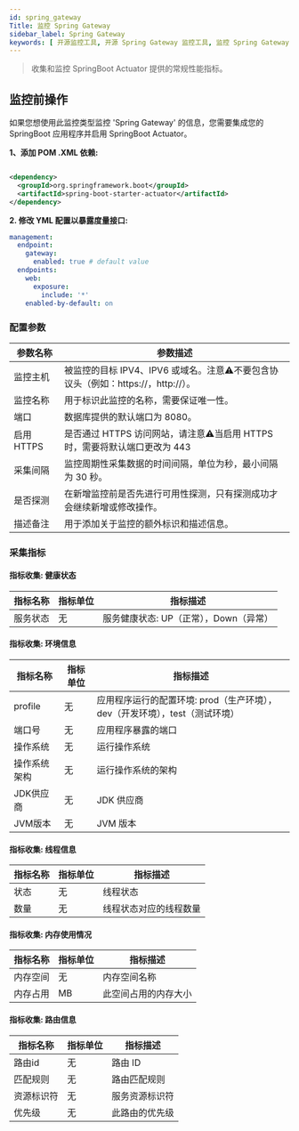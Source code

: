 ```yaml
---
id: spring_gateway
Title: 监控 Spring Gateway
sidebar_label: Spring Gateway
keywords: [ 开源监控工具, 开源 Spring Gateway 监控工具, 监控 Spring Gateway 指标 ]
---
```


> 收集和监控 SpringBoot Actuator 提供的常规性能指标。

## 监控前操作

如果您想使用此监控类型监控 'Spring Gateway' 的信息，您需要集成您的 SpringBoot 应用程序并启用 SpringBoot Actuator。

**1、添加 POM .XML 依赖:**

```xml

<dependency>
  <groupId>org.springframework.boot</groupId>
  <artifactId>spring-boot-starter-actuator</artifactId>
</dependency>
```

**2. 修改 YML 配置以暴露度量接口:**

```yaml
management:
  endpoint:
    gateway:
      enabled: true # default value
  endpoints:
    web:
      exposure:
        include: '*'
    enabled-by-default: on
```

### 配置参数

| 参数名称     | 参数描述                                                   |
|----------|--------------------------------------------------------|
| 监控主机	    | 被监控的目标 IPV4、IPV6 或域名。注意⚠️不要包含协议头（例如：https://，http://）。 |
| 监控名称     | 	用于标识此监控的名称，需要保证唯一性。                                   |
| 端口       | 数据库提供的默认端口为 8080。                                      |
| 启用 HTTPS | 是否通过 HTTPS 访问网站，请注意⚠️当启用 HTTPS 时，需要将默认端口更改为 443        |
| 采集间隔     | 监控周期性采集数据的时间间隔，单位为秒，最小间隔为 30 秒。                        |
| 是否探测     | 在新增监控前是否先进行可用性探测，只有探测成功才会继续新增或修改操作。                    | will continue only if the probe is successful
| 描述备注     | 用于添加关于监控的额外标识和描述信息。                                    |

### 采集指标

#### 指标收集: 健康状态

| 指标名称	 | 指标单位	 | 指标描述                    |
|-------|-------|-------------------------|
| 服务状态  | 无     | 服务健康状态: UP（正常），Down（异常） |

#### 指标收集: 环境信息

| 指标名称	   | 指标单位	 | 指标描述                                         |
|---------|-------|----------------------------------------------|
| profile | 无     | 应用程序运行的配置环境: prod（生产环境），dev（开发环境），test（测试环境） |
| 端口号     | 无     | 应用程序暴露的端口                                    |
| 操作系统    | 无     | 运行操作系统                                       |
| 操作系统架构  | 无     | 运行操作系统的架构                                    |
| JDK供应商  | 无     | JDK 供应商                                      |
| JVM版本   | 无     | JVM 版本                                       |

#### 指标收集: 线程信息

| 指标名称	 | 指标单位	 | 指标描述        |
|-------|-------|-------------|
| 状态    | 无     | 线程状态        |
| 数量    | 无     | 线程状态对应的线程数量 | 

#### 指标收集: 内存使用情况

| 指标名称	 | 指标单位	 | 指标描述       |
|-------|-------|------------|
| 内存空间  | 无     | 内存空间名称     |
| 内存占用  | MB    | 此空间占用的内存大小 |

#### 指标收集: 路由信息

| 指标名称	 | 指标单位	 | 指标描述    |
|-------|-------|---------|
| 路由id  | 无     | 路由 ID   |
| 匹配规则  | 无     | 路由匹配规则  |
| 资源标识符 | 无     | 服务资源标识符 |
| 优先级   | 无     | 此路由的优先级 |


